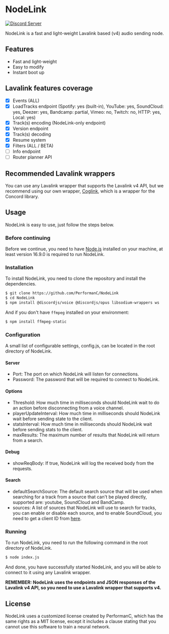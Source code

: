 # NodeLink

[![Discord Server](https://img.shields.io/discord/1036045973039890522?color=5865F2&logo=discord&logoColor=white)](https://discord.gg/YcaK3puy49)

NodeLink is a fast and light-weight Lavalink based (v4) audio sending node.

## Features

- Fast and light-weight
- Easy to modify
- Instant boot up

## Lavalink features coverage

- [x] Events (ALL)
- [x] LoadTracks endpoint (Spotify: yes (built-in), YouTube: yes, SoundCloud: yes, Deezer: yes, Bandcamp: partial, Vimeo: no, Twitch: no, HTTP: yes, Local: yes)
- [x] Track(s) encoding (NodeLink-only endpoint)
- [x] Version endpoint
- [x] Track(s) decoding
- [x] Resume system
- [x] Filters (ALL / BETA)
- [ ] Info endpoint
- [ ] Router planner API

## Recommended Lavalink wrappers

You can use any Lavalink wrapper that supports the Lavalink v4 API, but we recommend using our own wrapper, [Coglink](https://github.com/PerformanC/Coglink), which is a wrapper for the Concord library.

## Usage

NodeLink is easy to use, just follow the steps below.

### Before continuing

Before we continue, you need to have [Node.js](https://nodejs.org/en/) installed on your machine, at least version 16.9.0 is required to run NodeLink.

### Installation

To install NodeLink, you need to clone the repository and install the dependencies.

```bash
$ git clone https://github.com/PerformanC/NodeLink
$ cd NodeLink
$ npm install @discordjs/voice @discordjs/opus libsodium-wrappers ws
```

And if you don't have `ffmpeg` installed on your environment:

```bash
$ npm install ffmpeg-static
```

### Configuration

A small list of configurable settings, config.js, can be located in the root directory of NodeLink.

#### Server

* Port: The port on which NodeLink will listen for connections.
* Password: The password that will be required to connect to NodeLink.

#### Options

* Threshold: How much time in milliseconds should NodeLink wait to do an action before disconnecting from a voice channel.
* playerUpdateInterval: How much time in milliseconds should NodeLink wait before sending state to the client.
* statsInterval: How much time in milliseconds should NodeLink wait before sending stats to the client.
* maxResults: The maximum number of results that NodeLink will return from a search.

#### Debug

* showReqBody: If true, NodeLink will log the received body from the requests.

#### Search

* defaultSearchSource: The default search source that will be used when searching for a track from a source that can't be played directly, supported are: youtube, SoundCloud and BandCamp.
* sources: A list of sources that NodeLink will use to search for tracks, you can enable or disable each source, and to enable SoundCloud, you need to get a client ID from [here](https://soundcloud.com/you/apps).

### Running

To run NodeLink, you need to run the following command in the root directory of NodeLink.

```bash
$ node index.js
```

And done, you have successfully started NodeLink, and you will be able to connect to it using any Lavalink wrapper.

**REMEMBER: NodeLink uses the endpoints and JSON responses of the Lavalink v4 API, so you need to use a Lavalink wrapper that supports v4.**

## License

NodeLink uses a customized license created by PerformanC, which has the same rights as a MIT license, except it includes a clause stating that you cannot use this software to train a neural network.
